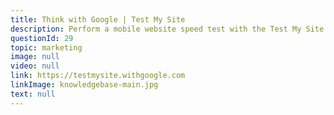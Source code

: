 ```yaml
---
title: Think with Google | Test My Site
description: Perform a mobile website speed test with the Test My Site tool and receive recommendations for improving website performance across all devices.
questionId: 29
topic: marketing
image: null
video: null
link: https://testmysite.withgoogle.com
linkImage: knowledgebase-main.jpg
text: null
---
```

